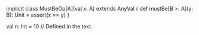 implicit class MustBeOp[A](val x: A) extends AnyVal {
	def mustBe[B >: A](y: B): Unit = assert(x == y)
}

val n: Int = 10 // Defined in the text.

